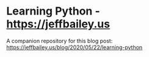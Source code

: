 # Learning Python - <https://jeffbailey.us>

A companion repository for this blog post: <https://jeffbailey.us/blog/2020/05/22/learning-python>
